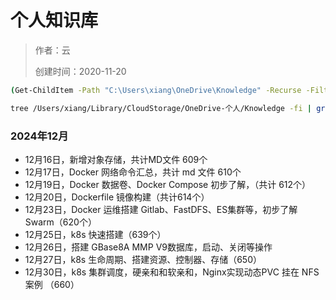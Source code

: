 # 个人知识库

> 作者：云
>
> 创建时间：2020-11-20



```sh
(Get-ChildItem -Path "C:\Users\xiang\OneDrive\Knowledge" -Recurse -Filter "*.md" -File).Count

tree /Users/xiang/Library/CloudStorage/OneDrive-个人/Knowledge -fi | grep ".md$" | wc -l
```

### 2024年12月

+ 12月16日，新增对象存储，共计MD文件 609个
+ 12月17日，Docker 网络命令汇总，共计 md 文件 610个
+ 12月19日，Docker 数据卷、Docker Compose 初步了解，（共计 612个）
+ 12月20日，Dockerfile 镜像构建（共计614个）
+ 12月23日，Docker 运维搭建 Gitlab、FastDFS、ES集群等，初步了解 Swarm（620个）
+ 12月25日，k8s 快速搭建（639个）
+ 12月26日，搭建 GBase8A MMP V9数据库，启动、关闭等操作
+ 12月27日，k8s 生命周期、搭建资源、控制器、存储（650）
+ 12月30日，k8s 集群调度，硬亲和和软亲和，Nginx实现动态PVC 挂在 NFS案例 （660）

